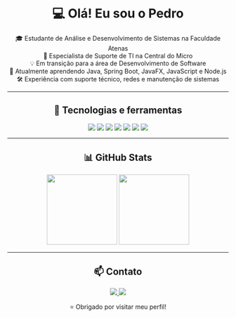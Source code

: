 <h1 align="center">
  💻 Olá! Eu sou o Pedro
</h1>

<p align="center">
🎓 Estudante de Análise e Desenvolvimento de Sistemas na Faculdade Atenas<br>
💼 Especialista de Suporte de TI na Central do Micro<br>
💡 Em transição para a área de Desenvolvimento de Software<br>
🌱 Atualmente aprendendo Java, Spring Boot, JavaFX, JavaScript e Node.js<br>
🛠️ Experiência com suporte técnico, redes e manutenção de sistemas
</p>

---

<h2 align="center">🚀 Tecnologias e ferramentas</h2>

<p align="center">
  <img src="https://img.shields.io/badge/Java-007396?style=for-the-badge&logo=openjdk&logoColor=white"/>
  <img src="https://img.shields.io/badge/Spring_Boot-6DB33F?style=for-the-badge&logo=spring-boot&logoColor=white"/>
  <img src="https://img.shields.io/badge/JavaFX-3776AB?style=for-the-badge&logo=java&logoColor=white"/>
  <img src="https://img.shields.io/badge/JavaScript-F7DF1E?style=for-the-badge&logo=javascript&logoColor=black"/>
  <img src="https://img.shields.io/badge/Node.js-339933?style=for-the-badge&logo=nodedotjs&logoColor=white"/>
  <img src="https://img.shields.io/badge/MySQL-005C84?style=for-the-badge&logo=mysql&logoColor=white"/>
  <img src="https://img.shields.io/badge/Git-F05032?style=for-the-badge&logo=git&logoColor=white"/>
</p>

---

<h2 align="center">📊 GitHub Stats</h2>

<p align="center">
  <img src="https://github-readme-stats.vercel.app/api?username=PedroNHD&show_icons=true&theme=dark" height="160"/>
  <img src="https://github-readme-stats.vercel.app/api/top-langs/?username=PedroNHD&layout=compact&theme=dark" height="160"/>
</p>

---

<h2 align="center">📫 Contato</h2>

<p align="center">
  <a href="https://www.linkedin.com/in/pedro-domingues-horta-neto/">
    <img src="https://img.shields.io/badge/LinkedIn-blue?style=for-the-badge&logo=linkedin&logoColor=white" />
  </a>
  <a href="https://github.com/PedroNHD">
    <img src="https://img.shields.io/badge/GitHub-100000?style=for-the-badge&logo=github&logoColor=white" />
  </a>
</p>

<p align="center">⭐ Obrigado por visitar meu perfil!</p>
